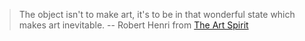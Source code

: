 <!--(dl
(section-meta
    (title Useful Quotes))
)-->

> The object isn't to make art, it's to be in that wonderful state which makes art inevitable.
> -- Robert Henri from [The Art Spirit](https://a.co/d/34uITKk)